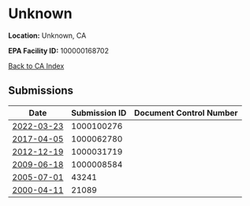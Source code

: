# Unknown

**Location:** Unknown, CA

**EPA Facility ID:** 100000168702

[Back to CA Index](../../index.md)

## Submissions

| Date | Submission ID | Document Control Number |
|------|--------------|-------------------------|
| [2022-03-23](submissions/1000100276.md) | 1000100276 |  |
| [2017-04-05](submissions/1000062780.md) | 1000062780 |  |
| [2012-12-19](submissions/1000031719.md) | 1000031719 |  |
| [2009-06-18](submissions/1000008584.md) | 1000008584 |  |
| [2005-07-01](submissions/43241.md) | 43241 |  |
| [2000-04-11](submissions/21089.md) | 21089 |  |
